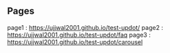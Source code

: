 ## Pages
page1 : https://ujjwal2001.github.io/test-updot/
page2 : https://ujjwal2001.github.io/test-updot/faq
page3 : https://ujjwal2001.github.io/test-updot/carousel

